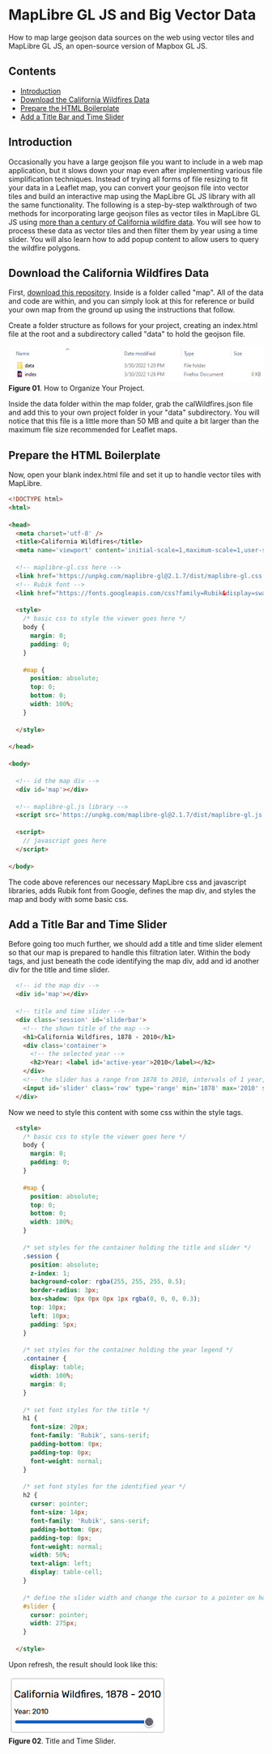 # MapLibre GL JS and Big Vector Data
How to map large geojson data sources on the web using vector tiles and MapLibre GL JS, an open-source version of Mapbox GL JS.

## Contents

- [Introduction](#introduction)
- [Download the California Wildfires Data](#download-the-california-wildfires-data)
- [Prepare the HTML Boilerplate](#prepare-the-html-boilerplate)
- [Add a Title Bar and Time Slider](#add-a-title-bar-and-time-slider)

## Introduction
Occasionally you have a large geojson file you want to include in a web map application, but it slows down your map even after implementing various file simplification techniques. Instead of trying all forms of file resizing to fit your data in a Leaflet map, you can convert your geojson file into vector tiles and build an interactive map using the MapLibre GL JS library with all the same functionality. The following is a step-by-step walkthrough of two methods for incorporating large geojson files as vector tiles in MapLibre GL JS using [more than a century of California wildfire data](https://services.gis.ca.gov/arcgis/rest/services/Environment/Wildfires/MapServer). You will see how to process these data as vector tiles and then filter them by year using a time slider. You will also learn how to add popup content to allow users to query the wildfire polygons.

## Download the California Wildfires Data
First, [download this repository](https://github.com/jebowe3/maplibre-gl-js-demo/archive/refs/heads/main.zip). Inside is a folder called "map". All of the data and code are within, and you can simply look at this for reference or build your own map from the ground up using the instructions that follow.

Create a folder structure as follows for your project, creating an index.html file at the root and a subdirectory called "data" to hold the geojson file.

![Initial Project Folder Structure](images/initial-proj-structure.PNG)  
**Figure 01**. How to Organize Your Project.

Inside the data folder within the map folder, grab the calWildfires.json file and add this to your own project folder in your "data" subdirectory. You will notice that this file is a little more than 50 MB and quite a bit larger than the maximum file size recommended for Leaflet maps.

## Prepare the HTML Boilerplate

Now, open your blank index.html file and set it up to handle vector tiles with MapLibre.

```HTML
<!DOCTYPE html>
<html>

<head>
  <meta charset='utf-8' />
  <title>California Wildfires</title>
  <meta name='viewport' content='initial-scale=1,maximum-scale=1,user-scalable=no' />

  <!-- maplibre-gl.css here -->
  <link href='https://unpkg.com/maplibre-gl@2.1.7/dist/maplibre-gl.css' rel='stylesheet' />
  <!-- Rubik font -->
  <link href="https://fonts.googleapis.com/css?family=Rubik&display=swap" rel="stylesheet">

  <style>
    /* basic css to style the viewer goes here */
    body {
      margin: 0;
      padding: 0;
    }

    #map {
      position: absolute;
      top: 0;
      bottom: 0;
      width: 100%;
    }

  </style>

</head>

<body>

  <!-- id the map div -->
  <div id='map'></div>

  <!-- maplibre-gl.js library -->
  <script src='https://unpkg.com/maplibre-gl@2.1.7/dist/maplibre-gl.js'></script>

  <script>
    // javascript goes here
  </script>

</body>  
```

The code above references our necessary MapLibre css and javascript libraries, adds Rubik font from Google, defines the map div, and styles the map and body with some basic css.

## Add a Title Bar and Time Slider

Before going too much further, we should add a title and time slider element so that our map is prepared to handle this filtration later. Within the body tags, and just beneath the code identifying the map div, add and id another div for the title and time slider.

```html
  <!-- id the map div -->
  <div id='map'></div>

  <!-- title and time slider -->
  <div class='session' id='sliderbar'>
    <!-- the shown title of the map -->
    <h1>California Wildfires, 1878 - 2010</h1>
    <div class='container'>
      <!-- the selected year -->
      <h2>Year: <label id='active-year'>2010</label></h2>
    </div>
    <!-- the slider has a range from 1878 to 2010, intervals of 1 year, and an initial value of 2010 -->
    <input id='slider' class='row' type='range' min='1878' max='2010' step='1' value='2010' />
  </div>
```

Now we need to style this content with some css within the style tags.

```HTML
  <style>
    /* basic css to style the viewer goes here */
    body {
      margin: 0;
      padding: 0;
    }

    #map {
      position: absolute;
      top: 0;
      bottom: 0;
      width: 100%;
    }

    /* set styles for the container holding the title and slider */
    .session {
      position: absolute;
      z-index: 1;
      background-color: rgba(255, 255, 255, 0.5);
      border-radius: 3px;
      box-shadow: 0px 0px 0px 1px rgba(0, 0, 0, 0.3);
      top: 10px;
      left: 10px;
      padding: 5px;
    }

    /* set styles for the container holding the year legend */
    .container {
      display: table;
      width: 100%;
      margin: 0;
    }

    /* set font styles for the title */
    h1 {
      font-size: 20px;
      font-family: 'Rubik', sans-serif;
      padding-bottom: 0px;
      padding-top: 0px;
      font-weight: normal;
    }

    /* set font styles for the identified year */
    h2 {
      cursor: pointer;
      font-size: 14px;
      font-family: 'Rubik', sans-serif;
      padding-bottom: 0px;
      padding-top: 0px;
      font-weight: normal;
      width: 50%;
      text-align: left;
      display: table-cell;
    }

    /* define the slider width and change the cursor to a pointer on hover */
    #slider {
      cursor: pointer;
      width: 275px;
    }

  </style>
```

Upon refresh, the result should look like this:

![The Title and Time Slider](images/title.PNG)  
**Figure 02**. Title and Time Slider.
